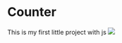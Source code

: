 # Counter
This is my first little project with js
![](https://gyazo.com/c9a15537e5f8c24d4a55d2c9c2019a01.png)
